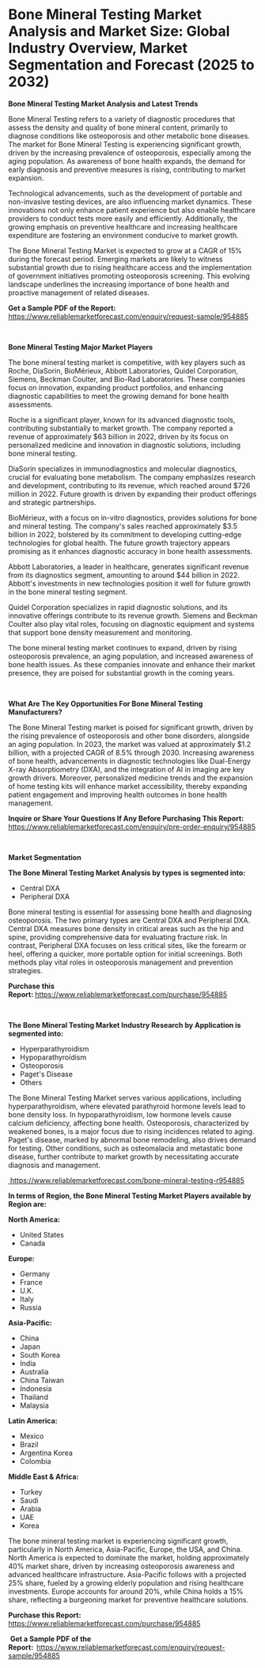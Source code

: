 <p><h1>Bone Mineral Testing Market Analysis and Market Size: Global Industry Overview, Market Segmentation and Forecast (2025 to 2032)</h1></p><p><strong>Bone Mineral Testing Market Analysis and Latest Trends</strong></p>
<p><p>Bone Mineral Testing refers to a variety of diagnostic procedures that assess the density and quality of bone mineral content, primarily to diagnose conditions like osteoporosis and other metabolic bone diseases. The market for Bone Mineral Testing is experiencing significant growth, driven by the increasing prevalence of osteoporosis, especially among the aging population. As awareness of bone health expands, the demand for early diagnosis and preventive measures is rising, contributing to market expansion.</p><p>Technological advancements, such as the development of portable and non-invasive testing devices, are also influencing market dynamics. These innovations not only enhance patient experience but also enable healthcare providers to conduct tests more easily and efficiently. Additionally, the growing emphasis on preventive healthcare and increasing healthcare expenditure are fostering an environment conducive to market growth.</p><p>The Bone Mineral Testing Market is expected to grow at a CAGR of 15% during the forecast period. Emerging markets are likely to witness substantial growth due to rising healthcare access and the implementation of government initiatives promoting osteoporosis screening. This evolving landscape underlines the increasing importance of bone health and proactive management of related diseases.</p></p>
<p><strong>Get a Sample PDF of the Report:&nbsp;</strong> <a href="https://www.reliablemarketforecast.com/enquiry/request-sample/954885?utm_campaign=2294&utm_medium=2&utm_source=Github&utm_content=ia&utm_term=18042025&utm_id=bone-mineral-testing">https://www.reliablemarketforecast.com/enquiry/request-sample/954885</a></p>
<p>&nbsp;</p>
<p><strong>Bone Mineral Testing Major Market Players</strong></p>
<p><p>The bone mineral testing market is competitive, with key players such as Roche, DiaSorin, BioMérieux, Abbott Laboratories, Quidel Corporation, Siemens, Beckman Coulter, and Bio-Rad Laboratories. These companies focus on innovation, expanding product portfolios, and enhancing diagnostic capabilities to meet the growing demand for bone health assessments.</p><p>Roche is a significant player, known for its advanced diagnostic tools, contributing substantially to market growth. The company reported a revenue of approximately $63 billion in 2022, driven by its focus on personalized medicine and innovation in diagnostic solutions, including bone mineral testing.</p><p>DiaSorin specializes in immunodiagnostics and molecular diagnostics, crucial for evaluating bone metabolism. The company emphasizes research and development, contributing to its revenue, which reached around $726 million in 2022. Future growth is driven by expanding their product offerings and strategic partnerships.</p><p>BioMérieux, with a focus on in-vitro diagnostics, provides solutions for bone and mineral testing. The company's sales reached approximately $3.5 billion in 2022, bolstered by its commitment to developing cutting-edge technologies for global health. The future growth trajectory appears promising as it enhances diagnostic accuracy in bone health assessments.</p><p>Abbott Laboratories, a leader in healthcare, generates significant revenue from its diagnostics segment, amounting to around $44 billion in 2022. Abbott's investments in new technologies position it well for future growth in the bone mineral testing segment.</p><p>Quidel Corporation specializes in rapid diagnostic solutions, and its innovative offerings contribute to its revenue growth. Siemens and Beckman Coulter also play vital roles, focusing on diagnostic equipment and systems that support bone density measurement and monitoring.</p><p>The bone mineral testing market continues to expand, driven by rising osteoporosis prevalence, an aging population, and increased awareness of bone health issues. As these companies innovate and enhance their market presence, they are poised for substantial growth in the coming years.</p></p>
<p>&nbsp;</p>
<p><strong>What Are The Key Opportunities For Bone Mineral Testing Manufacturers?</strong></p>
<p><p>The Bone Mineral Testing market is poised for significant growth, driven by the rising prevalence of osteoporosis and other bone disorders, alongside an aging population. In 2023, the market was valued at approximately $1.2 billion, with a projected CAGR of 8.5% through 2030. Increasing awareness of bone health, advancements in diagnostic technologies like Dual-Energy X-ray Absorptiometry (DXA), and the integration of AI in imaging are key growth drivers. Moreover, personalized medicine trends and the expansion of home testing kits will enhance market accessibility, thereby expanding patient engagement and improving health outcomes in bone health management.</p></p>
<p><strong>Inquire or Share Your Questions If Any Before Purchasing This Report:</strong> <a href="https://www.reliablemarketforecast.com/enquiry/pre-order-enquiry/954885?utm_campaign=2294&utm_medium=2&utm_source=Github&utm_content=ia&utm_term=18042025&utm_id=bone-mineral-testing">https://www.reliablemarketforecast.com/enquiry/pre-order-enquiry/954885</a></p>
<p>&nbsp;</p>
<p><strong>Market Segmentation</strong></p>
<p><strong>The Bone Mineral Testing Market Analysis by types is segmented into:</strong></p>
<p><ul><li>Central DXA</li><li>Peripheral DXA</li></ul></p>
<p><p>Bone mineral testing is essential for assessing bone health and diagnosing osteoporosis. The two primary types are Central DXA and Peripheral DXA. Central DXA measures bone density in critical areas such as the hip and spine, providing comprehensive data for evaluating fracture risk. In contrast, Peripheral DXA focuses on less critical sites, like the forearm or heel, offering a quicker, more portable option for initial screenings. Both methods play vital roles in osteoporosis management and prevention strategies.</p></p>
<p><strong>Purchase this Report:&nbsp;</strong><a href="https://www.reliablemarketforecast.com/purchase/954885?utm_campaign=2294&utm_medium=2&utm_source=Github&utm_content=ia&utm_term=18042025&utm_id=bone-mineral-testing">https://www.reliablemarketforecast.com/purchase/954885</a></p>
<p>&nbsp;</p>
<p><strong>The Bone Mineral Testing Market Industry Research by Application is segmented into:</strong></p>
<p><ul><li>Hyperparathyroidism</li><li>Hypoparathyroidism</li><li>Osteoporosis</li><li>Paget's Disease</li><li>Others</li></ul></p>
<p><p>The Bone Mineral Testing Market serves various applications, including hyperparathyroidism, where elevated parathyroid hormone levels lead to bone density loss. In hypoparathyroidism, low hormone levels cause calcium deficiency, affecting bone health. Osteoporosis, characterized by weakened bones, is a major focus due to rising incidences related to aging. Paget's disease, marked by abnormal bone remodeling, also drives demand for testing. Other conditions, such as osteomalacia and metastatic bone disease, further contribute to market growth by necessitating accurate diagnosis and management.</p></p>
<p><a href="https://www.reliablemarketforecast.com/bone-mineral-testing-r954885?utm_campaign=2294&utm_medium=2&utm_source=Github&utm_content=ia&utm_term=18042025&utm_id=bone-mineral-testing">&nbsp;https://www.reliablemarketforecast.com/bone-mineral-testing-r954885</a></p>
<p><strong>In terms of Region, the Bone Mineral Testing Market Players available by Region are:</strong></p>
<p>
    <p> <strong> North America: </strong>
        <ul>
            <li>United States</li>
            <li>Canada</li>
        </ul>
        </p> 
    <p> <strong> Europe: </strong>
        <ul>
            <li>Germany</li>
            <li>France</li>
            <li>U.K.</li>
            <li>Italy</li>
            <li>Russia</li>
        </ul>
        </p> 
    <p> <strong> Asia-Pacific: </strong>
        <ul>
            <li>China</li>
            <li>Japan</li>
            <li>South Korea</li>
            <li>India</li>
            <li>Australia</li>
            <li>China Taiwan</li>
            <li>Indonesia</li>
            <li>Thailand</li>
            <li>Malaysia</li>
        </ul>
        </p> 
    <p> <strong> Latin America: </strong>
        <ul>
            <li>Mexico</li>
            <li>Brazil</li>
            <li>Argentina Korea</li>
            <li>Colombia</li>
        </ul>
        </p> 
    <p> <strong> Middle East & Africa: </strong>
        <ul>
            <li>Turkey</li>
            <li>Saudi</li>
            <li>Arabia</li>
            <li>UAE</li>
            <li>Korea</li>
        </ul>
    </p>
    </p>
<p><p>The bone mineral testing market is experiencing significant growth, particularly in North America, Asia-Pacific, Europe, the USA, and China. North America is expected to dominate the market, holding approximately 40% market share, driven by increasing osteoporosis awareness and advanced healthcare infrastructure. Asia-Pacific follows with a projected 25% share, fueled by a growing elderly population and rising healthcare investments. Europe accounts for around 20%, while China holds a 15% share, reflecting a burgeoning market for preventive healthcare solutions.</p></p>
<p><strong>Purchase this Report: </strong><a href="https://www.reliablemarketforecast.com/purchase/954885?utm_campaign=2294&utm_medium=2&utm_source=Github&utm_content=ia&utm_term=18042025&utm_id=bone-mineral-testing">https://www.reliablemarketforecast.com/purchase/954885</a></p>
<p>&nbsp;<strong>Get a Sample PDF of the Report:&nbsp;&nbsp;</strong><a href="https://www.reliablemarketforecast.com/enquiry/request-sample/954885?utm_campaign=2294&utm_medium=2&utm_source=Github&utm_content=ia&utm_term=18042025&utm_id=bone-mineral-testing">https://www.reliablemarketforecast.com/enquiry/request-sample/954885</a></p>
<p><strong></strong></p>
<p><p></p><p></p><p></p></p>